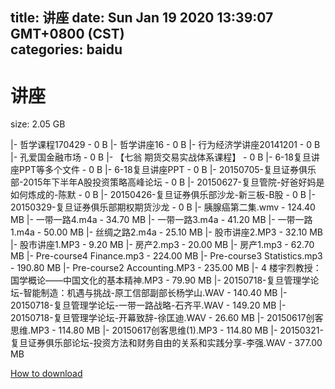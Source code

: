 
title: 讲座
date: Sun Jan 19 2020 13:39:07 GMT+0800 (CST)    
categories: baidu
---

# 讲座
size: 2.05 GB
 
 
|- 哲学课程170429 - 0 B
|- 哲学讲座16 - 0 B
|- 行为经济学讲座20141201 - 0 B
|- 孔爱国金融市场 - 0 B
|- 【七翁 期货交易实战体系课程】 - 0 B
|- 6-18复旦讲座PPT等多个文件 - 0 B
|- 6-18复旦讲座PPT - 0 B
|- 20150705-复旦证券俱乐部-2015年下半年A股投资策略高峰论坛 - 0 B
|- 20150627-复旦管院-好爸好妈是如何炼成的-陈默 - 0 B
|- 20150426-复旦证券俱乐部沙龙-新三板-B股 - 0 B
|- 20150329-复旦证券俱乐部期权期货沙龙 - 0 B
|- 胰腺癌第二集.wmv - 124.40 MB
|- 一带一路4.m4a - 34.70 MB
|- 一带一路3.m4a - 41.20 MB
|- 一带一路1.m4a - 50.00 MB
|- 丝绸之路2.m4a - 25.10 MB
|- 股市讲座2.MP3 - 32.10 MB
|- 股市讲座1.MP3 - 9.20 MB
|- 房产2.mp3 - 20.00 MB
|- 房产1.mp3 - 62.70 MB
|- Pre-course4 Finance.mp3 - 224.00 MB
|- Pre-course3 Statistics.mp3 - 190.80 MB
|- Pre-course2 Accounting.MP3 - 235.00 MB
|- 4 楼宇烈教授：国学概论——中国文化的基本精神.MP3 - 79.90 MB
|- 20150718-复旦管理学论坛-智能制造：机遇与挑战-原工信部副部长杨学山.WAV - 140.40 MB
|- 20150718-复旦管理学论坛-一带一路战略-石齐平.WAV - 149.20 MB
|- 20150718-复旦管理学论坛-开幕致辞-徐匡迪.WAV - 26.60 MB
|- 20150617创客思维.MP3 - 114.80 MB
|- 20150617创客思维(1).MP3 - 114.80 MB
|- 20150321-复旦证券俱乐部论坛-投资方法和财务自由的关系和实践分享-李强.WAV - 377.00 MB

[How to download](https://bpcam.bemobtrk.com/go/2ceec3aa-1ca2-46d6-b9ff-aaa5c184517c?jno=2970)